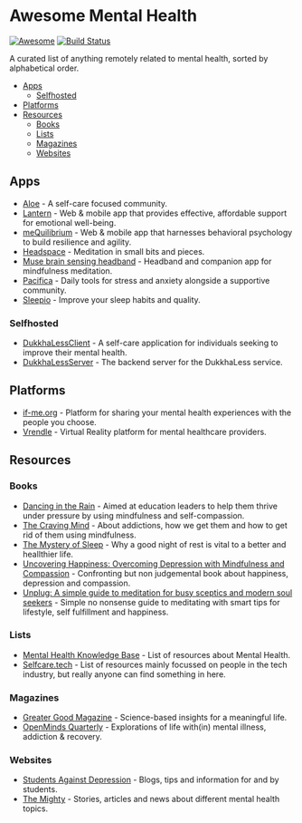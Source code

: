 # Awesome Mental Health
[![Awesome](https://cdn.rawgit.com/sindresorhus/awesome/d7305f38d29fed78fa85652e3a63e154dd8e8829/media/badge.svg)](https://github.com/sindresorhus/awesome)
[![Build Status](https://travis-ci.com/theimpossibleastronaut/awesome-mentalhealth.svg?branch=master)](https://travis-ci.com/theimpossibleastronaut/awesome-mentalhealth)

A curated list of anything remotely related to mental health, sorted by alphabetical order.

- [Apps](#apps)
    - [Selfhosted](#selfhosted)
- [Platforms](#platforms)
- [Resources](#resources)
    - [Books](#books)
    - [Lists](#lists)
    - [Magazines](#magazines)
    - [Websites](#websites)

## Apps
* [Aloe](https://aloe.club) - A self-care focused community.
* [Lantern](https://golantern.com) - Web & mobile app that provides effective, affordable support for emotional well-being.
* [meQuilibrium](https://mequilibrium.com) - Web & mobile app that harnesses behavioral psychology to build resilience and agility.
* [Headspace](https://www.headspace.com/) - Meditation in small bits and pieces.
* [Muse brain sensing headband](http://www.choosemuse.com/) - Headband and companion app for mindfulness meditation.
* [Pacifica](https://www.thinkpacifica.com/) - Daily tools for stress and anxiety alongside a supportive community.
* [Sleepio](https://www.sleepio.com/) - Improve your sleep habits and quality.

### Selfhosted
* [DukkhaLessClient](https://github.com/DukkhaLess/DukkhaLessClient) - A self-care application for individuals seeking to improve their mental health.
* [DukkhaLessServer](https://github.com/DukkhaLess/DukkhaLessServer) - The backend server for the DukkhaLess service.

## Platforms
* [if-me.org](https://www.if-me.org/) - Platform for sharing your mental health experiences with the people you choose.
* [Vrendle](https://vrendle.com) - Virtual Reality platform for mental healthcare providers.

## Resources

### Books
* [Dancing in the Rain](https://books.google.com/books?id=v4WcDAEACAAJ) - Aimed at education leaders to help them thrive under pressure by using mindfulness and self-compassion.
* [The Craving Mind](https://books.google.com/books?id=f888DgAAQBAJ) - About addictions, how we get them and how to get rid of them using mindfulness.
* [The Mystery of Sleep](https://books.google.com/books/?id=bAQ0DgAAQBAJ) - Why a good night of rest is vital to a better and heallthier life.
* [Uncovering Happiness: Overcoming Depression with Mindfulness and Compassion](https://books.google.com/books?id=99OcDQAAQBAJ) - Confronting but non judgemental book about happiness, depression and compassion.
* [Unplug: A simple guide to meditation for busy sceptics and modern soul seekers](https://books.google.com/books?id=O1AODQAAQBAJ) - Simple no nonsense guide to meditating with smart tips for lifestyle, self fulfillment and happiness.

### Lists
* [Mental Health Knowledge Base](https://mhwkb.github.io/) - List of resources about Mental Health.
* [Selfcare.tech](http://selfcare.tech/) - List of resources mainly focussed on people in the tech industry, but really anyone can find something in here.

### Magazines
* [Greater Good Magazine](https://greatergood.berkeley.edu/) - Science-based insights for a meaningful life.
* [OpenMinds Quarterly](https://www.openmindsquarterly.com/) - Explorations of life with(in) mental illness, addiction & recovery.

### Websites
* [Students Against Depression](https://studentsagainstdepression.org/) - Blogs, tips and information for and by students.
* [The Mighty](https://themighty.com) - Stories, articles and news about different mental health topics.
